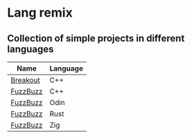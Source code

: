 # Lang remix
## Collection of simple projects in different languages
| Name | Language |
|------|----------|
| [Breakout](./breakout_cxx) | C++ |
| [FuzzBuzz](./fuzzbuzz_cxx) | C++ |
| [FuzzBuzz](./fuzzbuzz_odin) | Odin |
| [FuzzBuzz](./fuzzbuzz_rust) | Rust |
| [FuzzBuzz](./fuzzbuzz_zig) | Zig |
